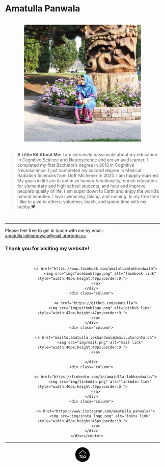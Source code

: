 
<a name="top"></a>  

# Amatulla Panwala 

<br>
<center>
<img src="img/amatullaaa_edited.jpg" alt="mee!" style="width:380px;height:380px;border:0;"></center>

<br>

> **A Little Bit About Me:** I am *extremely* passionate about my education in Cognitive Science and Neuroscience and am an avid learner. I completed my first Bachelor’s degree in 2018 in Cognitive Neuroscience. I just completed my *second* degree in Medical Radiation Sciences from Uoft-Michener in 2023. I am happily married. My goals in life are to optimize human functionality, enrich education for elementary and high school students, and help and improve people’s quality of life. I am super down to Earth and enjoy the world’s natural beauties. I love swimming, biking, and running. In my free time I like to give to others, volunteer, teach, and spend time with my hubby.❤

<br>

* * *

Please feel free to get in touch with me by email: <a href="mailto:amatulla.lokhandwala@mail.utoronto.ca">amatulla.lokhandwala@mail.utoronto.ca</a>


### Thank you for visiting my website! 
<br>
<center> 	
		<div class="row">
  			<div class="column">

				<a href="https://www.facebook.com/amatullamlokhandwala">
  					<img src="img/facebooklogo.png" alt="facebook link" style="width:40px;height:40px;border:0;">
				</a>
			</div>
  			<div class="column">
			
				<a href="https://github.com/amatulla">
  					<img src="img/githublogo.png" alt="github link" style="width:47px;height:47px;border:0;">
				</a>
			</div>
  			<div class="column">
			
				<a href="mailto:amatulla.lokhandwala@mail.utoronto.ca">
  					<img src="img/mail.png" alt="mail link" style="width:40px;height:40px;border:0;">
				</a>
		
			</div>
  			<div class="column">
		
				<a href="https://linkedin.com/in/amatulla-lokhandwala/">
  					<img src="img/linkedin.png" alt="linkedin link" style="width:40px;height:40px;border:0;">
				</a>
			</div>
			<div class="column">

				<a href="https://www.instagram.com/amatulla_panwala/">
  					<img src="img/insta_logo.png" alt="insta link" style="width:45px;height:45px;border:0;">
				</a>
			</div>
		</div></center>
		
* * * 
<center>
<a href="#top"><img src="img/back2top.png" alt="back to top" style="width:50px;height:50px;border:0;"></a>
</center>
    
